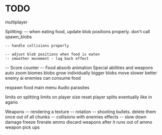 # TODO

multiplayer


Splitting:
    -- when eating food, update blob positions properly. don't call spawn_blobs

    -- handle collisions properly

    -- adjust blob positions when food is eaten
    -- smoother movement - lag back effect
  

-- Score counter
-- Food absorb animation
Special abilities and weapons
auto zoom
biomes
blobs grow individually
bigger blobs move slower
better enemy ai
enemies can consume food

respawn food
main menu
Audio
parasites

limits on splitting
limits on player size
reset player splits eventually like in agario

Weapons
    -- rendering a texture
    -- rotation
    -- shooting bullets. delete them once out of all chunks
    -- collisions with enemies
    effects
        -- slow down
        damage
        freeze
    firerate
    ammo
    discard weapons after it runs out of ammo
    weapon pick ups
